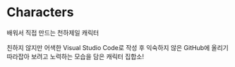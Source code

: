 # Characters

배워서 직접 만드는 천하제일 캐릭터 

친하지 않지만 어색한 Visual Studio Code로 작성 후 익숙하지 않은 GitHub에 올리기
따라잡아 보려고 노력하는 모습을 담은 캐릭터 집합소!
